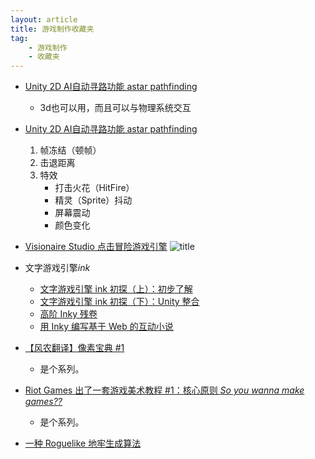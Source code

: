 ```yaml
---
layout: article
title: 游戏制作收藏夹
tag:
    - 游戏制作
    - 收藏夹
---
```


* [Unity 2D AI自动寻路功能 astar pathfinding](https://www.bilibili.com/video/av55205727)
    * 3d也可以用，而且可以与物理系统交互

* [Unity 2D AI自动寻路功能 astar pathfinding](https://indienova.com/indie-game-development/2d-strike-feeling-in-unity/)
    1. 帧冻结（顿帧）
    2. 击退距离
    3. 特效
        * 打击火花（HitFire）
        * 精灵（Sprite）抖动
        * 屏幕震动
        * 颜色变化

* [Visionaire Studio 点击冒险游戏引擎](https://indienova.com/indie-game-development/visionaire-studio-for-beginner-1/)
![title](leanote://file/getImage?fileId=5ded2673ab644149510074d8)

* 文字游戏引擎*ink*
    * [文字游戏引擎 ink 初探（上）：初步了解](https://indienova.com/indie-game-development/sneak-peak-of-ink-markup-language-1/)
    * [文字游戏引擎 ink 初探（下）：Unity 整合](https://indienova.com/indie-game-development/sneak-peak-of-ink-markup-language-2/)
    * [高阶 Inky 残卷](https://indienova.com/u/blindvolf/blogread/23257)
    * [用 Inky 编写基于 Web 的互动小说](https://indienova.com/u/blindvolf/blogread/23249)

* [【风农翻译】像素宝典 #1](https://indienova.com/indie-game-development/saint11-pixel-art-tutorial-1/)
    * 是个系列。

* [Riot Games 出了一套游戏美术教程 #1：核心原则 *So you wanna make games??*](https://indienova.com/indie-game-development/riot-so-you-wanna-make-games-1/#iah-2)
    * 是个系列。

* [一种 Roguelike 地牢生成算法](https://indienova.com/indie-game-development/roguelike-dungeon-building-algorithm/)